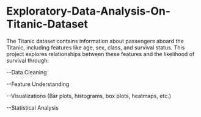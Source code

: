 # Exploratory-Data-Analysis-On-Titanic-Dataset

The Titanic dataset contains information about passengers aboard the Titanic, including features like age, sex, class, and survival status. This project explores relationships between these features and the likelihood of survival through:

--Data Cleaning

--Feature Understanding

--Visualizations (Bar plots, histograms, box plots, heatmaps, etc.)

--Statistical Analysis
